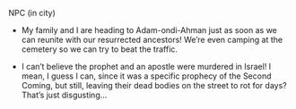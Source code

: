 NPC (in city)

- My family and I are heading to Adam-ondi-Ahman just as soon as we can reunite with our resurrected ancestors! We’re even camping at the cemetery so we can try to beat the traffic.

- I can’t believe the prophet and an apostle were murdered in Israel! I mean, I guess I can, since it was a specific prophecy of the Second Coming, but still, leaving their dead bodies on the street to rot for days? That’s just disgusting…
